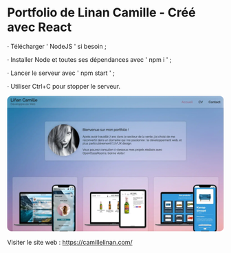 # Portfolio de Linan Camille - Créé avec React

· Télécharger ' NodeJS ' si besoin ;

· Installer Node et toutes ses dépendances avec ' npm i ' ;

· Lancer le serveur avec ' npm start ' ;

· Utiliser Ctrl+C pour stopper le serveur.

![Alt text](/portfolioCover.webp?raw=true "Cover Portfolio Linan Camille")

Visiter le site web : https://camillelinan.com/
